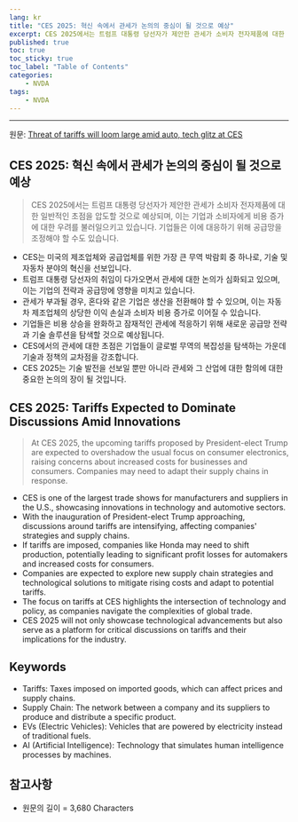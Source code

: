 ```yaml
---
lang: kr
title: "CES 2025: 혁신 속에서 관세가 논의의 중심이 될 것으로 예상"
excerpt: CES 2025에서는 트럼프 대통령 당선자가 제안한 관세가 소비자 전자제품에 대한 일반적인 초점을 압도할 것으로 예상되며, 이는 기업과 소비자에게 비용 증가에 대한 우려를 불러일으키고 있습니다. 기업들은 이에 대응하기 위해 공급망을 조정해야 할 수도 있습니다.
published: true
toc: true
toc_sticky: true
toc_label: "Table of Contents"
categories:
    - NVDA
tags:
    - NVDA
---
```


---

  원문: [Threat of tariffs will loom large amid auto, tech glitz at CES](https://www.investing.com/news/economy-news/threat-of-tariffs-will-loom-large-amid-auto-tech-glitz-at-ces-3795129)

## CES 2025: 혁신 속에서 관세가 논의의 중심이 될 것으로 예상

> CES 2025에서는 트럼프 대통령 당선자가 제안한 관세가 소비자 전자제품에 대한 일반적인 초점을 압도할 것으로 예상되며, 이는 기업과 소비자에게 비용 증가에 대한 우려를 불러일으키고 있습니다. 기업들은 이에 대응하기 위해 공급망을 조정해야 할 수도 있습니다.


- CES는 미국의 제조업체와 공급업체를 위한 가장 큰 무역 박람회 중 하나로, 기술 및 자동차 분야의 혁신을 선보입니다.
- 트럼프 대통령 당선자의 취임이 다가오면서 관세에 대한 논의가 심화되고 있으며, 이는 기업의 전략과 공급망에 영향을 미치고 있습니다.
- 관세가 부과될 경우, 혼다와 같은 기업은 생산을 전환해야 할 수 있으며, 이는 자동차 제조업체의 상당한 이익 손실과 소비자 비용 증가로 이어질 수 있습니다.
- 기업들은 비용 상승을 완화하고 잠재적인 관세에 적응하기 위해 새로운 공급망 전략과 기술 솔루션을 탐색할 것으로 예상됩니다.
- CES에서의 관세에 대한 초점은 기업들이 글로벌 무역의 복잡성을 탐색하는 가운데 기술과 정책의 교차점을 강조합니다.
- CES 2025는 기술 발전을 선보일 뿐만 아니라 관세와 그 산업에 대한 함의에 대한 중요한 논의의 장이 될 것입니다.

## CES 2025: Tariffs Expected to Dominate Discussions Amid Innovations

> At CES 2025, the upcoming tariffs proposed by President-elect Trump are expected to overshadow the usual focus on consumer electronics, raising concerns about increased costs for businesses and consumers. Companies may need to adapt their supply chains in response.


- CES is one of the largest trade shows for manufacturers and suppliers in the U.S., showcasing innovations in technology and automotive sectors.
- With the inauguration of President-elect Trump approaching, discussions around tariffs are intensifying, affecting companies' strategies and supply chains.
- If tariffs are imposed, companies like Honda may need to shift production, potentially leading to significant profit losses for automakers and increased costs for consumers.
- Companies are expected to explore new supply chain strategies and technological solutions to mitigate rising costs and adapt to potential tariffs.
- The focus on tariffs at CES highlights the intersection of technology and policy, as companies navigate the complexities of global trade.
- CES 2025 will not only showcase technological advancements but also serve as a platform for critical discussions on tariffs and their implications for the industry.

## Keywords

- Tariffs: Taxes imposed on imported goods, which can affect prices and supply chains.
- Supply Chain: The network between a company and its suppliers to produce and distribute a specific product.
- EVs (Electric Vehicles): Vehicles that are powered by electricity instead of traditional fuels.
- AI (Artificial Intelligence): Technology that simulates human intelligence processes by machines.

## 참고사항

- 원문의 길이 = 3,680 Characters


